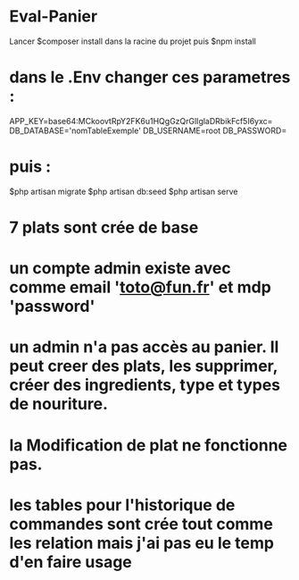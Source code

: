 # Eval-Panier

Lancer $composer install dans la racine du projet
puis $npm install


# dans le .Env changer ces parametres :

APP_KEY=base64:MCkoovtRpY2FK6u1HQgGzQrGlIglaDRbikFcf5I6yxc=
DB_DATABASE='nomTableExemple'
DB_USERNAME=root
DB_PASSWORD=

# puis :

$php artisan migrate
$php artisan db:seed
$php artisan serve

# 7 plats sont crée de base

# un compte admin existe avec comme email 'toto@fun.fr' et mdp 'password'
# un admin n'a pas accès au panier. Il peut creer des plats, les supprimer, créer des ingredients, type et types de nouriture.

# la Modification de plat ne fonctionne pas.
# les tables pour l'historique de commandes sont crée tout comme les relation mais j'ai pas eu le temp d'en faire usage
